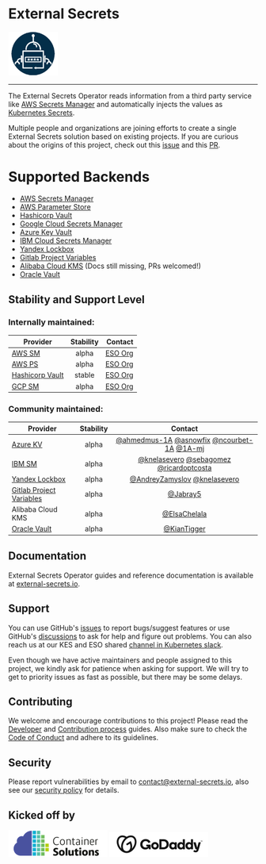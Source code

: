 # External Secrets

<img src="assets/round_eso_logo.png" width="100">

----

The External Secrets Operator reads information from a third party service
like [AWS Secrets Manager](https://aws.amazon.com/secrets-manager/) and automatically injects the values as [Kubernetes Secrets](https://kubernetes.io/docs/concepts/configuration/secret/).

Multiple people and organizations are joining efforts to create a single External Secrets solution based on existing projects. If you are curious about the origins of this project, check out this [issue](https://github.com/external-secrets/kubernetes-external-secrets/issues/47) and this [PR](https://github.com/external-secrets/kubernetes-external-secrets/pull/477).

# Supported Backends

- [AWS Secrets Manager](https://external-secrets.io/provider-aws-secrets-manager/)
- [AWS Parameter Store](https://external-secrets.io/provider-aws-parameter-store/)
- [Hashicorp Vault](https://www.vaultproject.io/)
- [Google Cloud Secrets Manager](https://external-secrets.io/provider-google-secrets-manager/)
- [Azure Key Vault](https://external-secrets.io/provider-azure-key-vault/)
- [IBM Cloud Secrets Manager](https://external-secrets.io/provider-ibm-secrets-manager/)
- [Yandex Lockbox](https://external-secrets.io/provider-yandex-lockbox/)
- [Gitlab Project Variables](https://external-secrets.io/provider-gitlab-project-variables/)
- [Alibaba Cloud KMS](https://www.alibabacloud.com/product/kms) (Docs still missing, PRs welcomed!)
- [Oracle Vault]( https://external-secrets.io/provider-oracle-vault) 

## Stability and Support Level

### Internally maintained:

| Provider                                                                 | Stability |                                        Contact |
| ------------------------------------------------------------------------ | :-------: | ---------------------------------------------: |
| [AWS SM](https://external-secrets.io/provider-aws-secrets-manager/)      |   alpha   | [ESO Org](https://github.com/external-secrets) |
| [AWS PS](https://external-secrets.io/provider-aws-parameter-store/)      |   alpha   | [ESO Org](https://github.com/external-secrets) |
| [Hashicorp Vault](https://external-secrets.io/provider-hashicorp-vault/) |   stable   | [ESO Org](https://github.com/external-secrets) |
| [GCP SM](https://external-secrets.io/provider-google-secrets-manager/)   |   alpha   | [ESO Org](https://github.com/external-secrets) |

### Community maintained:

| Provider                                                            | Stability |                  Contact                   |
| ------------------------------------------------------------------- | :-------: | :----------------------------------------: |
| [Azure KV](https://external-secrets.io/provider-azure-key-vault/)   |   alpha   | [@ahmedmus-1A](https://github.com/ahmedmus-1A) [@asnowfix](https://github.com/asnowfix) [@ncourbet-1A](https://github.com/ncourbet-1A) [@1A-mj](https://github.com/1A-mj) |
| [IBM SM](https://external-secrets.io/provider-ibm-secrets-manager/) |   alpha   |   [@knelasevero](https://github.com/knelasevero) [@sebagomez](https://github.com/sebagomez) [@ricardoptcosta](https://github.com/ricardoptcosta)  |
| [Yandex Lockbox](https://external-secrets.io/provider-yandex-lockbox/) |   alpha   |   [@AndreyZamyslov](https://github.com/AndreyZamyslov) [@knelasevero](https://github.com/knelasevero)          |
| [Gitlab Project Variables](https://external-secrets.io/provider-gitlab-project-variables/) |   alpha   |   [@Jabray5](https://github.com/Jabray5)          |
| Alibaba Cloud KMS                                                   |   alpha  | [@ElsaChelala](https://github.com/ElsaChelala)                                |
| [Oracle Vault]( https://external-secrets.io/provider-oracle-vault)  |   alpha  | [@KianTigger](https://github.com/KianTigger)                                 |


## Documentation

External Secrets Operator guides and reference documentation is available at [external-secrets.io](https://external-secrets.io).

## Support

You can use GitHub's [issues](https://github.com/external-secrets/external-secrets/issues) to report bugs/suggest features or use GitHub's [discussions](https://github.com/external-secrets/external-secrets/discussions) to ask for help and figure out problems. You can also reach us at our KES and ESO shared [channel in Kubernetes slack](https://kubernetes.slack.com/messages/external-secrets).

Even though we have active maintainers and people assigned to this project, we kindly ask for patience when asking for support. We will try to get to priority issues as fast as possible, but there may be some delays.

## Contributing

We welcome and encourage contributions to this project! Please read the [Developer](https://www.external-secrets.io/contributing-devguide/) and [Contribution process](https://www.external-secrets.io/contributing-process/) guides. Also make sure to check the [Code of Conduct](https://www.external-secrets.io/contributing-coc/) and adhere to its guidelines.

## Security

Please report vulnerabilities by email to contact@external-secrets.io, also see our [security policy](SECURITY.md) for details.

## Kicked off by

![](assets/CS_logo_1.png)
![](assets/Godaddylogo_2020.png)
